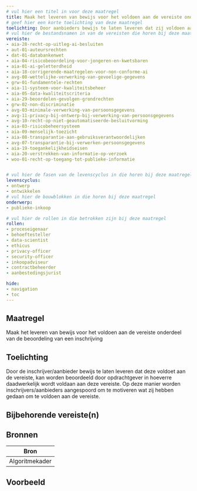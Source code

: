 ```yaml
---
# vul hier een titel in voor deze maatregel
title: Maak het leveren van bewijs voor het voldoen aan de vereiste onderdeel van de beoordeling van een inschrijving
# geef hier een korte toelichting van deze maatregel
toelichting: Door aanbieders bewijs te laten leveren dat zij voldoen aan de vereiste, kan worden beoordeeld in hoeverre daadwerkelijk wordt voldaan aan deze vereiste.
# vul hier de bestandsnamen in van de vereisten die horen bij deze maatregel
vereiste: 
- aia-28-recht-op-uitleg-ai-besluiten
- aut-01-auteursrechten
- dat-01-databankenwet
- aia-04-risicobeoordeling-voor-jongeren-en-kwetsbaren
- aia-01-ai-geletterdheid
- aia-18-corrigerende-maatregelen-voor-non-conforme-ai
- avg-08-wettelijke-verwerking-van-gevoelige-gegevens
- grw-01-fundamentele-rechten
- aia-11-systeem-voor-kwaliteitsbeheer
- aia-05-data-kwaliteitscriteria
- aia-29-beoordelen-gevolgen-grondrechten
- grw-02-non-discriminatie
- avg-03-minimale-verwerking-van-persoonsgegevens
- avg-11-privacy-bij-ontwerp-bij-verwerking-van-persoonsgegevens
- avg-10-recht-op-niet-geautomatiseerde-besluitvorming
- aia-03-risicobeheersysteem
- aia-09-menselijk-toezicht
- aia-08-transparantie-aan-gebruiksverantwoordelijken
- avg-07-transparantie-bij-verwerken-persoonsgegevens
- aia-19-toegankelijkheidseisen
- aia-20-verstrekken-van-informatie-op-verzoek
- woo-01-recht-op-toegang-tot-publieke-informatie


# vul hier de fasen van de levenscyclus in die horen bij deze maatregel
levenscyclus: 
- ontwerp
- ontwikkelen
# vul hier de bouwblokken in die horen bij deze maatregel
onderwerp: 
- publieke-inkoop

# vul hier de rollen in die betrokken zijn bij deze maatregel
rollen:
- proceseigenaar
- behoeftesteller
- data-scientist
- ethicus
- privacy-officer
- security-officer
- inkoopadviseur
- contractbeheerder
- aanbestedingsjurist

hide:
- navigation
- toc
---
```


<!-- Let op! onderstaande regel met 'tags' niet weghalen! Deze maakt automatisch de knopjes op basis van de metadata  -->
<!-- tags -->

## Maatregel
<!-- Vul hier een omschrijving in van wat deze maatregel inhoudt. -->
 Maak het leveren van bewijs voor het voldoen aan de vereiste onderdeel van de beoordeling van een inschrijving

## Toelichting
<!-- Geef hier een toelichting van deze maatregel -->
Door de inschrijver/aanbieder bewijs te laten leveren dat deze voldoet aan de vereiste, kan worden beoordeeld door opdrachtgever in hoeverre daadwerkelijk wordt voldaan aan deze vereiste. Op deze manier worden inschrijvers/aanbieders aangespoord om te motiveren wat zij hebben gedaan om te voldoen aan de vereiste.  

## Bijbehorende vereiste(n)
<!-- Hier volgt een lijst met vereisten op basis van de in de metadata ingevulde vereiste -->

<!-- Let op! onderstaande regel met 'list_vereisten_on_maatregelen_page' niet weghalen! Deze maakt automatisch een lijst van bijbehorende verseisten op basis van de metadata  -->
<!-- list_vereisten_on_maatregelen_page -->

## Bronnen 
<!-- Vul hier de relevante bronnen in voor deze maatregel -->

| Bron                        |
|-----------------------------|
| Algoritmekader |        

## Voorbeeld
<!-- Voeg hier een voorbeeld toe, door er bijvoorbeeld naar te verwijzen -->



  
